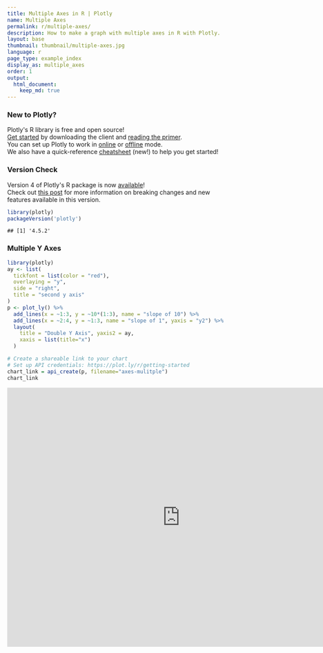 ```yaml
---
title: Multiple Axes in R | Plotly
name: Multiple Axes
permalink: r/multiple-axes/
description: How to make a graph with multiple axes in R with Plotly.
layout: base
thumbnail: thumbnail/multiple-axes.jpg
language: r
page_type: example_index
display_as: multiple_axes
order: 1
output:
  html_document:
    keep_md: true
---
```



### New to Plotly?

Plotly's R library is free and open source!<br>
[Get started](https://plot.ly/r/getting-started/) by downloading the client and [reading the primer](https://plot.ly/r/getting-started/).<br>
You can set up Plotly to work in [online](https://plot.ly/r/getting-started/#hosting-graphs-in-your-online-plotly-account) or [offline](https://plot.ly/r/offline/) mode.<br>
We also have a quick-reference [cheatsheet](https://images.plot.ly/plotly-documentation/images/r_cheat_sheet.pdf) (new!) to help you get started!

### Version Check

Version 4 of Plotly's R package is now [available](https://plot.ly/r/getting-started/#installation)!<br>
Check out [this post](http://moderndata.plot.ly/upgrading-to-plotly-4-0-and-above/) for more information on breaking changes and new features available in this version.

```r
library(plotly)
packageVersion('plotly')
```

```
## [1] '4.5.2'
```

### Multiple Y Axes


```r
library(plotly)
ay <- list(
  tickfont = list(color = "red"),
  overlaying = "y",
  side = "right",
  title = "second y axis"
)
p <- plot_ly() %>%
  add_lines(x = ~1:3, y = ~10*(1:3), name = "slope of 10") %>%
  add_lines(x = ~2:4, y = ~1:3, name = "slope of 1", yaxis = "y2") %>%
  layout(
    title = "Double Y Axis", yaxis2 = ay,
    xaxis = list(title="x")
  )

# Create a shareable link to your chart
# Set up API credentials: https://plot.ly/r/getting-started
chart_link = api_create(p, filename="axes-mulitple")
chart_link
```


<iframe src="https://plot.ly/~RPlotBot/3945.embed" width="800" height="600" id="igraph" scrolling="no" seamless="seamless" frameBorder="0"> </iframe>
